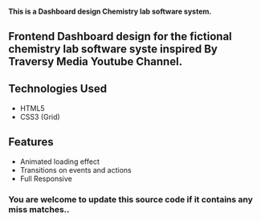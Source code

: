 #### This is a Dashboard design Chemistry lab software system.

## Frontend Dashboard design for the fictional chemistry lab software syste inspired By Traversy Media Youtube Channel.

## Technologies Used
* HTML5
* CSS3 (Grid)

## Features
* Animated loading effect
* Transitions on events and actions
* Full Responsive

### You are welcome to update this source code if it contains any miss matches..
